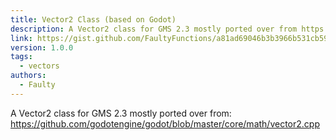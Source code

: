 ```yaml
---
title: Vector2 Class (based on Godot)
description: A Vector2 class for GMS 2.3 mostly ported over from https://github.com/godotengine/godot/blob/master/core/math/vector2.cpp
link: https://gist.github.com/FaultyFunctions/a81ad69046b3b3966b531cb592da6bac
version: 1.0.0
tags:
  - vectors
authors:
  - Faulty
---
```


A Vector2 class for GMS 2.3 mostly ported over from: https://github.com/godotengine/godot/blob/master/core/math/vector2.cpp